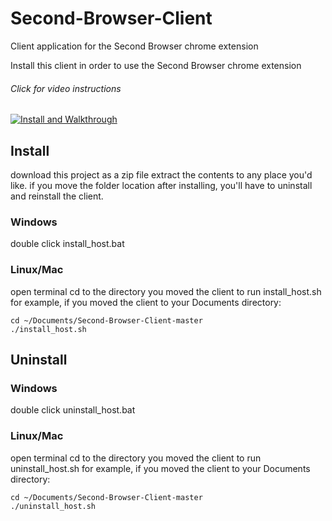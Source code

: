 # Second-Browser-Client
Client application for the Second Browser chrome extension

Install this client in order to use the Second Browser chrome extension

###### Click for video instructions
[![Install and Walkthrough](https://img.youtube.com/vi/KK-litDDCJ0/0.jpg)](https://www.youtube.com/watch?v=KK-litDDCJ0)

Install
-------
download this project as a zip file
extract the contents to any place you'd like. 
if you move the folder location after installing, you'll have to uninstall and reinstall the client.
### Windows ###
double click install_host.bat
### Linux/Mac ###
open terminal
cd to the directory you moved the client to
run install_host.sh
for example, if you moved the client to your Documents directory:
~~~
cd ~/Documents/Second-Browser-Client-master
./install_host.sh
~~~

Uninstall
---------
### Windows ###
double click uninstall_host.bat
### Linux/Mac ###
open terminal
cd to the directory you moved the client to
run uninstall_host.sh
for example, if you moved the client to your Documents directory:
~~~
cd ~/Documents/Second-Browser-Client-master
./uninstall_host.sh
~~~

